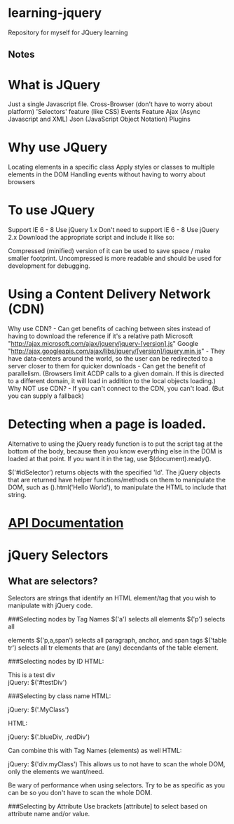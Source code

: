 # learning-jquery
Repository for myself for JQuery learning

## Notes
# What is JQuery
Just a single Javascript file.
Cross-Browser (don't have to worry about platform)
'Selectors' feature (like CSS)
Events Feature
Ajax (Async Javascript and XML)
Json (JavaScript Object Notation)
Plugins

# Why use JQuery
Locating elements in a specific class
Apply styles or classes to multiple elements in the DOM
Handling events without having to worry about browsers

# To use JQuery
Support IE 6 - 8
	Use jQuery 1.x
Don't need to support IE 6 - 8
	Use jQuery 2.x
Download the appropriate script and include it like so:
<head>
	<script type="text/javascript" src="jquery.js"></script>
</head>

Compressed (minified) version of it can be used to save space / make smaller footprint.
Uncompressed is more readable and should be used for development for debugging.

# Using a Content Delivery Network (CDN)
Why use CDN?
	- Can get benefits of caching between sites instead of having to download the reference if it's a relative path
	Microsoft "http://ajax.microsoft.com/ajax/jquery/jquery-[version].js"
	Google "http://ajax.googleapis.com/ajax/libs/jquery/[version]/jquery.min.js"
	- They have data-centers around the world, so the user can be redirected to a server closer to them for quicker downloads
	- Can get the benefit of parallelism. (Browsers limit ACDP calls to a given domain.  If this is directed to a different domain, it will load in addition to the local objects loading.)
Why NOT use CDN?
	- If you can't connect to the CDN, you can't load. (But you can supply a fallback)
		<script>
			window.jQuery || document.write('<script src="jquery.js"><\/script>')
		</script>
		
# Detecting when a page is loaded.
<script type="text/javascript">
	$(document).ready(function () {
		//Perform action here - DOM hierarchy is loaded, but not all images are loaded
	});
</script>

Alternative to using the jQuery ready function is to put the script tag at the bottom of the body, because then you know everything else in the DOM is loaded at that point.  If you want it in the <Head> tag, use $(document).ready().

$('#idSelector') returns objects with the specified 'Id'.
The jQuery objects that are returned have helper functions/methods on them to manipulate the DOM, such as ().html('Hello World'), to manipulate the HTML to include that string.


# [API Documentation](http://api.jquery.com/)

# jQuery Selectors
## What are selectors?
Selectors are strings that identify an HTML element/tag that you wish to manipulate with jQuery code.

###Selecting nodes by Tag Names
$('a') selects all <a> elements
$('p') selects all <p> elements
$('p,a,span') selects all paragraph, anchor, and span tags
$('table tr') selects all tr elements that are (any) decendants of the table element.

###Selecting nodes by ID
HTML: 	<div id="testDiv">This is a test div</div>
jQuery:	$('#testDiv')

###Selecting by class name
HTML: <p class="MyClass">
jQuery: $('.MyClass')

HTML: <div class="blueDiv"></div> <div class="redDiv"></div>
jQuery: $('.blueDiv, .redDiv')

Can combine this with Tag Names (elements) as well
HTML: <div class="myClass"></div>
jQuery: $('div.myClass')
This allows us to not have to scan the whole DOM, only the elements we want/need.

Be wary of performance when using selectors.  Try to be as specific as you can be so you don't have to scan the whole DOM.

###Selecting by Attribute
Use brackets [attribute] to select based on attribute name and/or value.